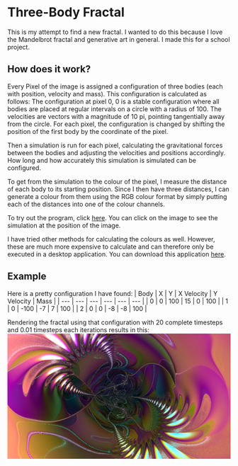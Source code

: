 # Three-Body Fractal
This is my attempt to find a new fractal. I wanted to do this because I love the Mandelbrot fractal and generative art in general. I made this for a school project.
## How does it work?
Every Pixel of the image is assigned a configuration of three bodies (each with position, velocity and mass). This configuration is calculated as follows: The configuration at pixel 0, 0 is a stable configuration where all bodies are placed at regular intervals on a circle with a radius of 100. The velocities are vectors with a magnitude of 10 pi, pointing tangentially away from the circle. For each pixel, the configuration is changed by shifting the position of the first body by the coordinate of the pixel.

Then a simulation is run for each pixel, calculating the gravitational forces between the bodies and adjusting the velocities and positions accordingly. How long and how accurately this simulation is simulated can be configured.

To get from the simulation to the colour of the pixel, I measure the distance of each body to its starting position. Since I then have three distances, I can generate a colour from them using the RGB colour format by simply putting each of the distances into one of the colour channels.

To try out the program, click [here](https://threebody.azurewebsites.net/sandbox?lang=en). You can click on the image to see the simulation at the position of the image.

I have tried other methods for calculating the colours as well. However, these are much more expensive to calculate and can therefore only be executed in a desktop application. You can download this application [here](https://github.com/Schlafhase/ThreeBody/releases/tag/v1.0.0).

## Example
Here is a pretty configuration I have found:
| Body | X | Y | X Velocity | Y Velocity | Mass |
| --- | --- | --- | --- | --- | --- |
| 0 | 0 | 100 | 15 | 0 | 100 |
| 1 | 0 | -100 | -7 | 7 | 100 |
| 2 | 0 | 0 | -8 | -8 | 100 |

Rendering the fractal using that configuration with 20 complete timesteps and 0.01 timesteps each iterations results in this:
![Result](https://github.com/Schlafhase/ThreeBody/blob/master/ThreeBodySandbox/wwwroot/fractal-distance-hd.png)
